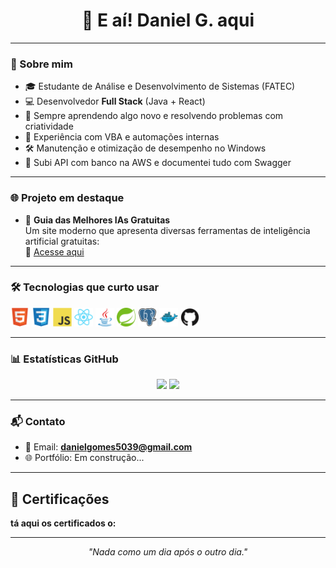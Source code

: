 <h1 align="center">👋 E aí! Daniel G. aqui</h1>

---

### 🧠 Sobre mim

- 🎓 Estudante de Análise e Desenvolvimento de Sistemas (FATEC)  
- 💻 Desenvolvedor **Full Stack** (Java + React)  
- 🔧 Sempre aprendendo algo novo e resolvendo problemas com criatividade  
- 🧩 Experiência com VBA e automações internas  
- 🛠️ Manutenção e otimização de desempenho no Windows  
- 🚀 Subi API com banco na AWS e documentei tudo com Swagger  

---

### 🌐 Projeto em destaque

- 🧠 **Guia das Melhores IAs Gratuitas**  
  Um site moderno que apresenta diversas ferramentas de inteligência artificial gratuitas:  
  🔗 [Acesse aqui](https://omniiasite.vercel.app/)

---

### 🛠️ Tecnologias que curto usar

<div>
  <img height="30" src="https://raw.githubusercontent.com/devicons/devicon/master/icons/html5/html5-original.svg">
  <img height="30" src="https://raw.githubusercontent.com/devicons/devicon/master/icons/css3/css3-original.svg">
  <img height="30" src="https://raw.githubusercontent.com/devicons/devicon/master/icons/javascript/javascript-original.svg">
  <img height="30" src="https://raw.githubusercontent.com/devicons/devicon/master/icons/react/react-original.svg">
  <img height="30" src="https://raw.githubusercontent.com/devicons/devicon/master/icons/java/java-original.svg">
  <img height="30" src="https://raw.githubusercontent.com/devicons/devicon/master/icons/spring/spring-original.svg">
  <img height="30" src="https://raw.githubusercontent.com/devicons/devicon/master/icons/postgresql/postgresql-original.svg">
  <img height="30" src="https://raw.githubusercontent.com/devicons/devicon/master/icons/docker/docker-original.svg">
  <img height="30" src="https://raw.githubusercontent.com/devicons/devicon/master/icons/github/github-original.svg">
</div>

---

### 📊 Estatísticas GitHub

<div align="center">
  <img height="160em" src="https://github-readme-stats.vercel.app/api?username=dg-2025&show_icons=true&theme=radical"/>
  <img height="160em" src="https://github-readme-stats.vercel.app/api/top-langs/?username=dg-2025&layout=compact&langs_count=7&theme=radical"/>
</div>

---

### 📬 Contato

- 📧 Email: **danielgomes5039@gmail.com**  
- 🌐 Portfólio: Em construção...

---

## 🏅 Certificações

**tá aqui os certificados o:**  
<div data-iframe-width="150" data-iframe-height="270" data-share-badge-id="b70867ab-b194-497e-8447-c8ae91da1563" data-share-badge-host="https://www.credly.com"></div><script type="text/javascript" async src="//cdn.credly.com/assets/utilities/embed.js"></script>

<div data-iframe-width="150" data-iframe-height="270" data-share-badge-id="7ed23956-bcec-435e-b4f4-dca664a0a727" data-share-badge-host="https://www.credly.com"></div><script type="text/javascript" async src="//cdn.credly.com/assets/utilities/embed.js"></script>

---

<p align="center"><i>"Nada como um dia após o outro dia."</i></p>
